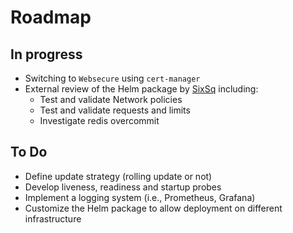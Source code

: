 # Roadmap

## In progress

- Switching to `Websecure` using `cert-manager`
- External review of the Helm package by [SixSq](https://sixsq.com/) including:
  - Test and validate Network policies
  - Test and validate requests and limits
  - Investigate redis overcommit

## To Do

- Define update strategy (rolling update or not)
- Develop liveness, readiness and startup probes
- Implement a logging system (i.e., Prometheus, Grafana)
- Customize the Helm package to allow deployment on different infrastructure
